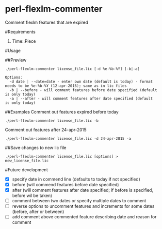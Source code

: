 perl-flexlm-commenter
=====================

Comment flexlm features that are expired

#Requirements

1. Time::Piece

#Usage

##Preview

```
./perl-flexlm-commenter license_file.lic [-d %e-%b-%Y] [-b|-a]
```
```
Options:
  -d date | --date=date - enter own date (default is today) - format needs to be %e-%b-%Y (12-apr-2015); same as in lic files
  -b | --before - will comment features before date specified (default is only today)
  -a | --after - will comment features after date specified (default is only today)
```
##Examples
Comment out features expired before today
```
./perl-flexlm-commenter license_file.lic -b
```
Comment out features after 24-apr-2015
```
./perl-flexlm-commenter license_file.lic -d 24-apr-2015 -a
```

##Save changes to new lic file
```
./perl-flexlm-commenter license_file.lic [options] > new_license_file.lic
```

#Future development
- [x] specify date in commend line (defaults to today if not specified)
- [x] before (will commend features before date specified)
- [x] after (will comment features after date specified; if before is specified, before wil be taken)
- [ ] comment between two dates or specify multiple dates to comment
- [ ] reverse options to uncomment features and increments for some dates (before, after or between)
- [ ] add comment above commented feature describing date and reason for comment
